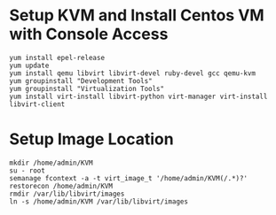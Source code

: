# Setup KVM and Install Centos VM with Console Access

```
yum install epel-release
yum update
yum install qemu libvirt libvirt-devel ruby-devel gcc qemu-kvm
yum groupinstall "Development Tools"
yum groupinstall "Virtualization Tools"
yum install virt-install libvirt-python virt-manager virt-install libvirt-client
```

# Setup Image Location

```
mkdir /home/admin/KVM
su - root
semanage fcontext -a -t virt_image_t '/home/admin/KVM(/.*)?'
restorecon /home/admin/KVM
rmdir /var/lib/libvirt/images
ln -s /home/admin/KVM /var/lib/libvirt/images
```
